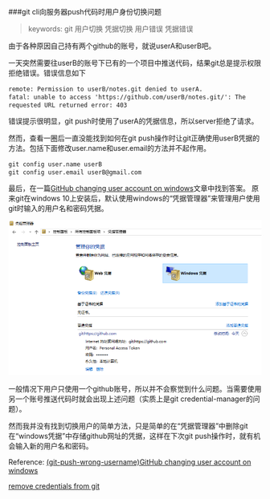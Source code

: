 ###git cli向服务器push代码时用户身份切换问题

>keywords: git 用户切换 凭据切换 用户错误 凭据错误

由于各种原因自己持有两个github的账号，就说userA和userB吧。

一天突然需要往userB的账号下已有的一个项目中推送代码，结果git总是提示权限拒绝错误。错误信息如下

```
remote: Permission to userB/notes.git denied to userA.
fatal: unable to access 'https://github.com/userB/notes.git/': The requested URL returned error: 403
```

错误提示很明显，git push时使用了userA的凭据信息，所以server拒绝了请求。

然而，查看一圈后一直没能找到如何在git push操作时让git正确使用userB凭据的方法。包括下面修改user.name和user.email的方法并不起作用。

```
git config user.name userB
git config user.email userB@gmail.com
```

最后，在一篇[GitHub changing user account on windows](https://nirklars.wordpress.com/tag/git-push-wrong-username/)文章中找到答案。
原来git在windows 10上安装后，默认使用windows的“凭据管理器”来管理用户使用git时输入的用户名和密码凭据。

<img src="git_img/CredentialManager.png" />

一般情况下用户只使用一个github账号，所以并不会察觉到什么问题。当需要使用另一个账号推送代码时就会出现上述问题（实质上是git credential-manager的问题）。

然而我并没有找到切换用户的简单方法，只是简单的在“凭据管理器”中删除git在“windows凭据”中存储github网址的凭据，这样在下次git push操作时，就有机会输入新的用户名和密码。


Reference:
[(git-push-wrong-username)GitHub changing user account on windows](https://nirklars.wordpress.com/tag/git-push-wrong-username/)

[remove credentials from git](http://stackoverflow.com/questions/15381198/remove-credentials-from-git)